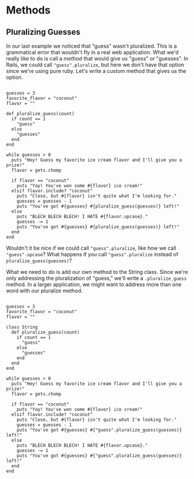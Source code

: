 # Methods

## Pluralizing Guesses
In our last example we noticed that "guess" wasn't pluralized. This is a grammatical error that wouldn't fly in a real web application. What we'd really like to do is call a *method* that would give us "guess" or "guesses". In Rails, we could call `"guess".pluralize`, but here we don't have that option since we're using pure ruby. Let's write a custom method that gives us the option.

<pre><code>
guesses = 3
favorite_flavor = "coconut"
flavor = ""

def pluralize_guess(count)
  if count == 1
    "guess"
  else
    "guesses"
  end
end

while guesses > 0
  puts "Hey! Guess my favorite ice cream flavor and I'll give you a prize!"
  flavor = gets.chomp

  if flavor == "coconut"
    puts "Yay! You've won some #{flavor} ice cream!"
  elsif flavor.include? "coconut"
    puts "Close, but #{flavor} isn't quite what I'm looking for."
    guesses = guesses - 1
    puts "You've got #{guesses} #{pluralize_guess(guesses)} left!"
  else
    puts "BLECH BLECH BLECH! I HATE #{flavor.upcase}."
    guesses -= 1
    puts "You've got #{guesses} #{pluralize_guess(guesses)} left!"
  end
end
</code></pre>

Wouldn't it be nice if we could call `"guess".pluralize`, like how we call `"guess".upcase`? What happens if you call `"guess".pluralize` instead of `pluralize_guess(guesses)`?

What we need to do is add our own method to the String class. Since we're only addressing the pluralization of "guess," we'll write a `.pluralize_guess` method. In a larger application, we might want to address more than one word with our pluralize method.

<pre><code>
guesses = 3
favorite_flavor = "coconut"
flavor = ""

class String
  def pluralize_guess(count)
    if count == 1
      "guess"
    else
      "guesses"
    end
  end
end

while guesses > 0
  puts "Hey! Guess my favorite ice cream flavor and I'll give you a prize!"
  flavor = gets.chomp

  if flavor == "coconut"
    puts "Yay! You've won some #{flavor} ice cream!"
  elsif flavor.include? "coconut"
    puts "Close, but #{flavor} isn't quite what I'm looking for."
    guesses = guesses - 1
    puts "You've got #{guesses} #{"guess".pluralize_guess(guesses)} left!"
  else
    puts "BLECH BLECH BLECH! I HATE #{flavor.upcase}."
    guesses -= 1
    puts "You've got #{guesses} #{"guess".pluralize_guess(guesses)} left!"
  end
end
</code></pre>